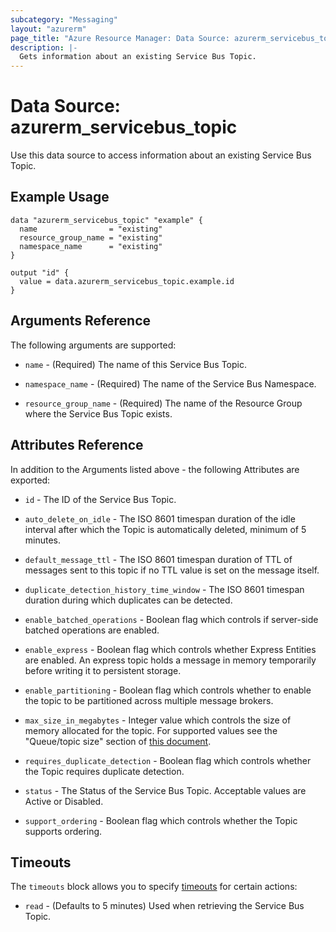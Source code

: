```yaml
---
subcategory: "Messaging"
layout: "azurerm"
page_title: "Azure Resource Manager: Data Source: azurerm_servicebus_topic"
description: |-
  Gets information about an existing Service Bus Topic.
---
```


# Data Source: azurerm_servicebus_topic

Use this data source to access information about an existing Service Bus Topic.

## Example Usage

```hcl
data "azurerm_servicebus_topic" "example" {
  name                = "existing"
  resource_group_name = "existing"
  namespace_name      = "existing"
}

output "id" {
  value = data.azurerm_servicebus_topic.example.id
}
```

## Arguments Reference

The following arguments are supported:

* `name` - (Required) The name of this Service Bus Topic.

* `namespace_name` - (Required) The name of the Service Bus Namespace.

* `resource_group_name` - (Required) The name of the Resource Group where the Service Bus Topic exists.

## Attributes Reference

In addition to the Arguments listed above - the following Attributes are exported: 

* `id` - The ID of the Service Bus Topic.

* `auto_delete_on_idle` - The ISO 8601 timespan duration of the idle interval after which the Topic is automatically deleted, minimum of 5 minutes.

* `default_message_ttl` - The ISO 8601 timespan duration of TTL of messages sent to this topic if no TTL value is set on the message itself.

* `duplicate_detection_history_time_window` - The ISO 8601 timespan duration during which duplicates can be detected. 

* `enable_batched_operations` - Boolean flag which controls if server-side batched operations are enabled.

* `enable_express` - Boolean flag which controls whether Express Entities are enabled. An express topic holds a message in memory temporarily before writing it to persistent storage.

* `enable_partitioning` - Boolean flag which controls whether to enable the topic to be partitioned across multiple message brokers.

* `max_size_in_megabytes` - Integer value which controls the size of memory allocated for the topic. For supported values see the "Queue/topic size" section of [this document](https://docs.microsoft.com/azure/service-bus-messaging/service-bus-quotas).

* `requires_duplicate_detection` - Boolean flag which controls whether the Topic requires duplicate detection. 

* `status` - The Status of the Service Bus Topic. Acceptable values are Active or Disabled.

* `support_ordering` - Boolean flag which controls whether the Topic supports ordering.

## Timeouts

The `timeouts` block allows you to specify [timeouts](https://www.terraform.io/language/resources/syntax#operation-timeouts) for certain actions:

* `read` - (Defaults to 5 minutes) Used when retrieving the Service Bus Topic.
